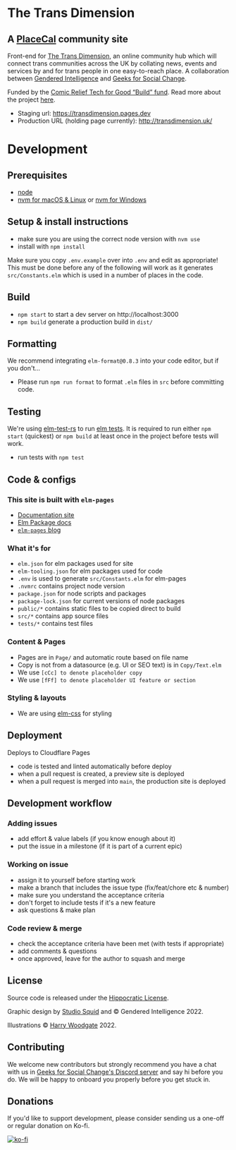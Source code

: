 # The Trans Dimension

## A [PlaceCal](https://placecal.org/) community site

Front-end for [The Trans Dimension](http://transdimension.uk/), an online community hub which will connect trans communities across the UK by collating news, events and services by and for trans people in one easy-to-reach place. A collaboration between [Gendered Intelligence](https://genderedintelligence.co.uk/) and [Geeks for Social Change](https://gfsc.studio/).

Funded by the [Comic Relief Tech for Good “Build” fund](https://techforgoodhub.co.uk/build-fund-2021). Read more about the project [here](https://gfsc.studio/2021/12/14/enter-trans-dimension.html).

-  Staging url: https://transdimension.pages.dev
-  Production URL (holding page currently): http://transdimension.uk/

# Development

## Prerequisites

- [node](https://nodejs.org/)
- [nvm for macOS & Linux](https://github.com/nvm-sh/nvm) or [nvm for Windows](https://github.com/coreybutler/nvm-windows)

## Setup & install instructions

- make sure you are using the correct node version with `nvm use`
- install with `npm install`

Make sure you copy `.env.example` over into `.env` and edit as appropriate! This must be done before any of the following will work as it generates `src/Constants.elm` which is used in a number of places in the code.

## Build

- `npm start` to start a dev server on http://localhost:3000
- `npm build` generate a production build in `dist/`

## Formatting

We recommend integrating `elm-format@0.8.3` into your code editor, but if you don't...
- Please run `npm run format` to format `.elm` files in `src` before committing code.

## Testing

We're using [elm-test-rs](https://github.com/mpizenberg/elm-test-rs) to run [elm tests](https://package.elm-lang.org/packages/elm-explorations/test/latest/). It is required to run either `npm start` (quickest) or `npm build` at least once in the project before tests will work.

- run tests with `npm test`

## Code & configs

### This site is built with `elm-pages`

- [Documentation site](https://elm-pages.com)
- [Elm Package docs](https://package.elm-lang.org/packages/dillonkearns/elm-pages/latest/)
- [`elm-pages` blog](https://elm-pages.com/blog)

### What it's for

- `elm.json` for elm packages used for site
- `elm-tooling.json` for elm packages used for code
- `.env` is used to generate `src/Constants.elm` for elm-pages
- `.nvmrc` contains project node version
- `package.json` for node scripts and packages
- `package-lock.json` for current versions of node packages
- `public/*` contains static files to be copied direct to build
- `src/*` contains app source files
- `tests/*` contains test files

### Content & Pages

- Pages are in `Page/` and automatic route based on file name
- Copy is not from a datasource (e.g. UI or SEO text) is in `Copy/Text.elm`
- We use `[cCc] to denote placeholder copy`
- We use `[fFf] to denote placeholder UI feature or section`

### Styling & layouts

- We are using [elm-css](https://package.elm-lang.org/packages/rtfeldman/elm-css/latest/Css) for styling

## Deployment

Deploys to Cloudflare Pages

-  code is tested and linted automatically before deploy
-  when a pull request is created, a preview site is deployed
-  when a pull request is merged into `main`, the production site is deployed

## Development workflow

### Adding issues

-  add effort & value labels (if you know enough about it)
-  put the issue in a milestone (if it is part of a current epic)

### Working on issue

-  assign it to yourself before starting work
-  make a branch that includes the issue type (fix/feat/chore etc & number)
-  make sure you understand the acceptance criteria
-  don't forget to include tests if it's a new feature
-  ask questions & make plan

### Code review & merge

-  check the acceptance criteria have been met (with tests if appropriate)
-  add comments & questions
-  once approved, leave for the author to squash and merge

## License

Source code is released under the [Hippocratic License](https://firstdonoharm.dev/version/3/0/license/).

Graphic design by [Studio Squid](https://studiosquid.co.uk/) and © Gendered Intelligence 2022.

Illustrations © [Harry Woodgate](https://www.harrywoodgate.com/) 2022.

## Contributing

We welcome new contributors but strongly recommend you have a chat with us in [Geeks for Social Change's Discord server](http://discord.gfsc.studio) and say hi before you do. We will be happy to onboard you properly before you get stuck in.

## Donations

If you'd like to support development, please consider sending us a one-off or regular donation on Ko-fi.

[![ko-fi](https://ko-fi.com/img/githubbutton_sm.svg)](https://ko-fi.com/M4M43THUM)
